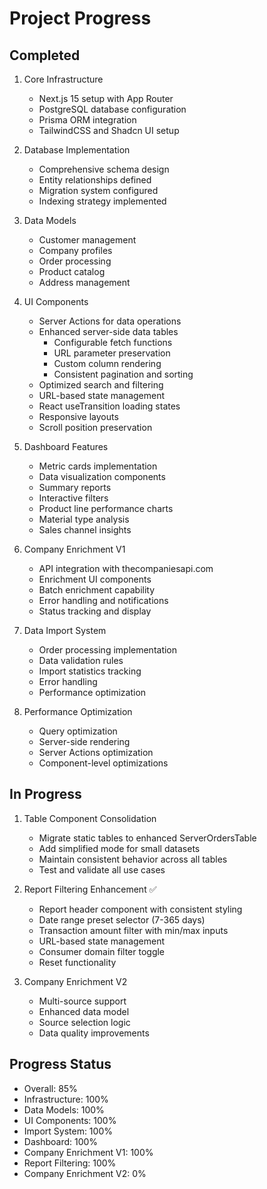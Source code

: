 # Project Progress

## Completed
1. Core Infrastructure
   - Next.js 15 setup with App Router
   - PostgreSQL database configuration
   - Prisma ORM integration
   - TailwindCSS and Shadcn UI setup

2. Database Implementation
   - Comprehensive schema design
   - Entity relationships defined
   - Migration system configured
   - Indexing strategy implemented

3. Data Models
   - Customer management
   - Company profiles
   - Order processing
   - Product catalog
   - Address management

4. UI Components
   - Server Actions for data operations
   - Enhanced server-side data tables
     * Configurable fetch functions
     * URL parameter preservation
     * Custom column rendering
     * Consistent pagination and sorting
   - Optimized search and filtering
   - URL-based state management
   - React useTransition loading states
   - Responsive layouts
   - Scroll position preservation

5. Dashboard Features
   - Metric cards implementation
   - Data visualization components
   - Summary reports
   - Interactive filters
   - Product line performance charts
   - Material type analysis
   - Sales channel insights

6. Company Enrichment V1
   - API integration with thecompaniesapi.com
   - Enrichment UI components
   - Batch enrichment capability
   - Error handling and notifications
   - Status tracking and display

7. Data Import System
   - Order processing implementation
   - Data validation rules
   - Import statistics tracking
   - Error handling
   - Performance optimization

8. Performance Optimization
   - Query optimization
   - Server-side rendering
   - Server Actions optimization
   - Component-level optimizations

## In Progress

1. Table Component Consolidation
   - Migrate static tables to enhanced ServerOrdersTable
   - Add simplified mode for small datasets
   - Maintain consistent behavior across all tables
   - Test and validate all use cases

2. Report Filtering Enhancement ✅
   - Report header component with consistent styling
   - Date range preset selector (7-365 days)
   - Transaction amount filter with min/max inputs
   - URL-based state management
   - Consumer domain filter toggle
   - Reset functionality

2. Company Enrichment V2
   - Multi-source support
   - Enhanced data model
   - Source selection logic
   - Data quality improvements

## Progress Status
- Overall: 85%
- Infrastructure: 100%
- Data Models: 100%
- UI Components: 100%
- Import System: 100%
- Dashboard: 100%
- Company Enrichment V1: 100%
- Report Filtering: 100%
- Company Enrichment V2: 0%
